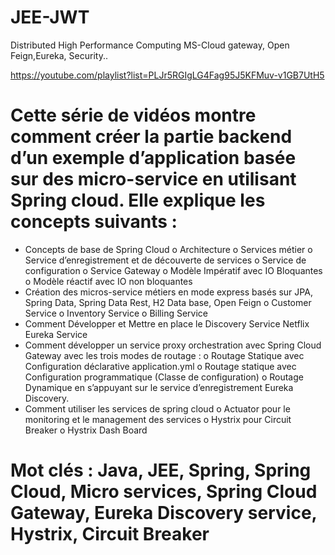 # JEE-JWT
Distributed High Performance Computing MS-Cloud gateway, Open Feign,Eureka, Security..

https://youtube.com/playlist?list=PLJr5RGIgLG4Fag95J5KFMuv-v1GB7UtH5

# Cette série de vidéos montre comment créer la partie backend d’un exemple d’application basée sur des micro-service en utilisant Spring cloud. Elle explique les concepts suivants :
- Concepts de base de Spring Cloud
o Architecture
o Services métier
o Service d’enregistrement et de découverte de services
o Service de configuration
o Service Gateway
o Modèle Impératif avec IO Bloquantes
o Modèle réactif avec IO non bloquantes
- Création des micros-service métiers en mode express basés sur JPA, Spring Data, Spring Data Rest, H2 Data base, Open Feign
    o Customer Service
    o Inventory Service
    o Billing Service
- Comment Développer et Mettre en place le Discovery Service Netflix Eureka Service
- Comment développer un service proxy orchestration avec Spring Cloud Gateway avec les trois modes de routage :
o Routage Statique avec Configuration déclarative application.yml
o Routage statique avec Configuration programmatique (Classe de configuration)
o Routage Dynamique en s’appuyant sur le service d’enregistrement Eureka Discovery. 
- Comment utiliser les services de spring cloud 
o Actuator pour le monitoring et le management des services
o Hystrix pour Circuit Breaker 
o Hystrix Dash Board

# Mot clés : Java, JEE, Spring, Spring Cloud, Micro services, Spring Cloud Gateway, Eureka Discovery service, Hystrix, Circuit Breaker

